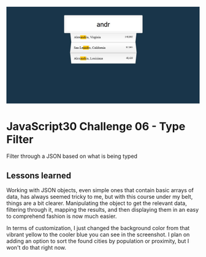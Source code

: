![JS06](js06.jpg)
# JavaScript30 Challenge 06 - Type Filter
Filter through a JSON based on what is being typed

## Lessons learned

Working with JSON objects, even simple ones that contain basic arrays of data, has always seemed tricky to me, but with this course under my belt, things are a bit clearer. Manipulating the object to get the relevant data, filtering through it, mapping the results, and then displaying them in an easy to comprehend fashion is now much easier.

In terms of customization, I just changed the background color from that vibrant yellow to the cooler blue you can see in the screenshot. I plan on adding an option to sort the found cities by population or proximity, but I won't do that right now.
